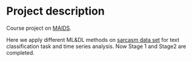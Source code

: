 # Project description

Course project on [MAIDS](http://rairi.ru/wiki/index.php/%D0%9C%D0%B5%D1%82%D0%BE%D0%B4%D1%8B_%D0%B8%D1%81%D0%BA%D1%83%D1%81%D1%81%D1%82%D0%B2%D0%B5%D0%BD%D0%BD%D0%BE%D0%B3%D0%BE_%D0%B8%D0%BD%D1%82%D0%B5%D0%BB%D0%BB%D0%B5%D0%BA%D1%82%D0%B0_%D0%B2_%D0%B0%D0%BD%D0%B0%D0%BB%D0%B8%D0%B7%D0%B5_%D0%B4%D0%B0%D0%BD%D0%BD%D1%8B%D1%85).

Here we apply different ML&DL methods on [sarcasm data set](https://www.kaggle.com/danofer/sarcasm) for text classification task and time series analysis.
Now Stage 1 and Stage2 are completed.
